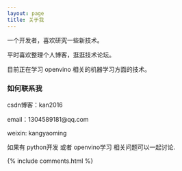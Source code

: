 ```yaml
---
layout: page
title: 关于我 
---
```


一个开发者，喜欢研究一些新技术。
<p>
平时喜欢整理个人博客，逛逛技术论坛。
<p>
目前正在学习 openvino 相关的机器学习方面的技术。

<p> 

<p> 

<p> 


<h3> 如何联系我 </h3>  

<p> 
csdn博客：kan2016
<p> 
email：1304589181@qq.com       
<p> 
weixin: kangyaoming  
<p> 
如果有 python开发 或者 openvino学习 相关问题可以一起讨论.
<p> 


{% include comments.html %}

